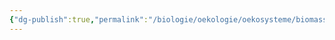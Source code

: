 ```yaml
---
{"dg-publish":true,"permalink":"/biologie/oekologie/oekosysteme/biomasseaufbau-durch-primaerproduktion/"}
---
```

